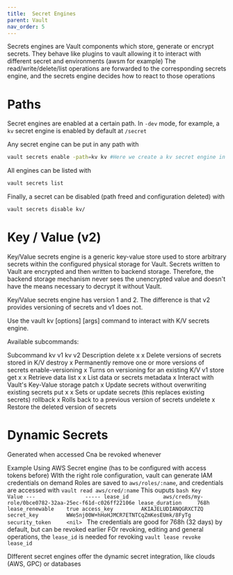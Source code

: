 ```yaml
---
title:  Secret Engines
parent: Vault
nav_order: 5
---
```


Secrets engines are Vault components which store, generate or encrypt secrets. 
They behave like plugins to vault allowing it to interact with different secret and environments (awsm for example)
The read/write/delete/list operations are forwarded to the corresponding secrets engine, and the secrets engine decides how to react to those operations

# Paths

Secret engines are enabled at a certain path.
In `-dev` mode, for example, a `kv` secret engine is enabled by default at `/secret`

Any secret engine can be put in any path with
```bash
vault secrets enable -path=kv kv #Here we create a kv secret engine in /kv
```

All engines can be listed with 
```bash
vault secrets list
```

Finally, a secret can be disabled (path freed and configuration deleted) with
```bash
vault secrets disable kv/
```


# Key / Value (v2)

Key/Value secrets engine is a generic key-value store used to store arbitrary secrets within the configured physical storage for Vault. Secrets written to Vault are encrypted and then written to backend storage. Therefore, the backend storage mechanism never sees the unencrypted value and doesn't have the means necessary to decrypt it without Vault.

Key/Value secrets engine has version 1 and 2. The difference is that v2 provides versioning of secrets and v1 does not.

Use the vault kv <subcommand> [options] [args] command to interact with K/V secrets engine.

Available subcommands:

Subcommand	kv v1	kv v2	Description
delete	x	x	Delete versions of secrets stored in K/V
destroy		x	Permanently remove one or more versions of secrets
enable-versioning		x	Turns on versioning for an existing K/V v1 store
get	x	x	Retrieve data
list	x	x	List data or secrets
metadata		x	Interact with Vault's Key-Value storage
patch		x	Update secrets without overwriting existing secrets
put	x	x	Sets or update secrets (this replaces existing secrets)
rollback		x	Rolls back to a previous version of secrets
undelete		x	Restore the deleted version of secrets

# Dynamic Secrets

Generated when accessed
Cna be revoked whenever

Example
    Using AWS Secret engine (has to be configured with access tokens before)
    WIth the right role configuration, vault can generate IAM credentials on demand
    Roles are saved to `aws/roles/:name`, and credentials are accessed with `vault read aws/cred/:name`
    This ouputs
    ```bash
    Key                Value
    ---                -----
    lease_id           aws/creds/my-role/0bce0782-32aa-25ec-f61d-c026ff22106e
    lease_duration     768h
    lease_renewable    true
    access_key         AKIAJELUDIANQGRXCTZQ
    secret_key         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
    security_token     <nil>
    ```
    The credentials are good for 768h (32 days) by default, but can be revoked earlier
    FOr revoking, editing and general operations, the `lease_id` is needed
    for revoking `vault lease revoke lease_id`

DIfferent secret engines offer the dynamic secret integration, like clouds (AWS, GPC) or databases